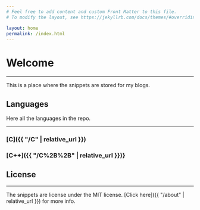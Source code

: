 ```yaml
---
# Feel free to add content and custom Front Matter to this file.
# To modify the layout, see https://jekyllrb.com/docs/themes/#overriding-theme-defaults

layout: home
permalink: /index.html
---
```


# Welcome

---

This is a place where the snippets are stored for my blogs.

## Languages

Here all the languages in the repo.

---

### [C]({{ "/C" | relative_url }})

### [C++]({{ "/C%2B%2B" | relative_url }})}

## License

---

The snippets are license under the MIT license. [Click here]({{ "/about" | relative_url }}) for more info.
